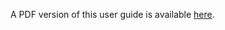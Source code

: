 <script>window.location = "/API/PDF/API_UG.pdf";</script>

A PDF version of this user guide is available [here](/API/PDF/API_UG.pdf).
